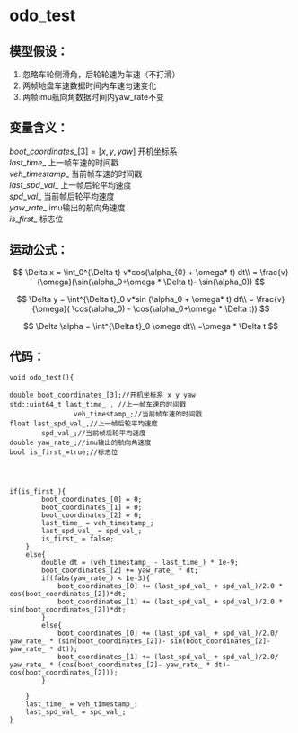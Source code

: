 # odo_test

## 模型假设：
   1. 忽略车轮侧滑角，后轮轮速为车速（不打滑）
   2. 两帧地盘车速数据时间内车速匀速变化
   3. 两帧imu航向角数据时间内yaw_rate不变

## 变量含义：
$boot\_coordinates\_[3]= [x, y, yaw]$ 开机坐标系  
$last\_time\_$    上一帧车速的时间戳  
$veh\_timestamp\_$  当前帧车速的时间戳  
$last\_spd\_val\_$ 上一帧后轮平均速度   
$spd\_val\_$   当前帧后轮平均速度  
$yaw\_rate\_$  imu输出的航向角速度  
$is\_first\_$   标志位  

## 运动公式：
$$ 
\Delta x = \int_0^{\Delta t} v*cos(\alpha_{0} + \omega* t) dt\\  
 = \frac{v}{\omega}(\sin(\alpha_0+\omega * \Delta t)- \sin(\alpha_0))
$$

$$ 
\Delta y = \int^{\Delta t}_0 v*sin (\alpha_0 + \omega*  t) dt\\  
 =  \frac{v}{\omega}( \cos(\alpha_0) -  \cos(\alpha_0+\omega * \Delta t))
$$

$$
\Delta \alpha = \int^{\Delta t}_0 \omega dt\\
    =\omega * \Delta t
$$



## 代码：
```
void odo_test(){

double boot_coordinates_[3];//开机坐标系 x y yaw
std::uint64_t last_time_ , //上一帧车速的时间戳
                veh_timestamp_;//当前帧车速的时间戳
float last_spd_val_,//上一帧后轮平均速度
        spd_val_;//当前帧后轮平均速度
double yaw_rate_;//imu输出的航向角速度
bool is_first_=true;//标志位




if(is_first_){
        boot_coordinates_[0] = 0;
        boot_coordinates_[1] = 0;
        boot_coordinates_[2] = 0;
        last_time_ = veh_timestamp_;
        last_spd_val_ = spd_val_;
        is_first_ = false;
    }
    else{
        double dt = (veh_timestamp_ - last_time_) * 1e-9;
        boot_coordinates_[2] += yaw_rate_ * dt;
        if(fabs(yaw_rate_) < 1e-3){
            boot_coordinates_[0] += (last_spd_val_ + spd_val_)/2.0 * cos(boot_coordinates_[2])*dt;
            boot_coordinates_[1] += (last_spd_val_ + spd_val_)/2.0 * sin(boot_coordinates_[2])*dt;
        }
        else{
            boot_coordinates_[0] += (last_spd_val_ + spd_val_)/2.0/ yaw_rate_ * (sin(boot_coordinates_[2])- sin(boot_coordinates_[2]- yaw_rate_ * dt));
            boot_coordinates_[1] += (last_spd_val_ + spd_val_)/2.0/ yaw_rate_ * (cos(boot_coordinates_[2]- yaw_rate_ * dt)- cos(boot_coordinates_[2]));
        }

    }
    last_time_ = veh_timestamp_;
    last_spd_val_ = spd_val_;
}
```





